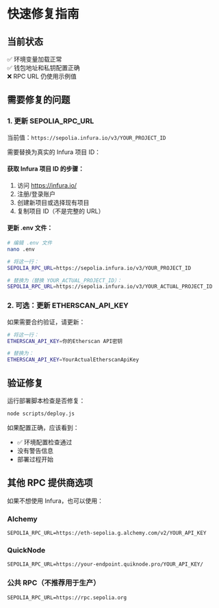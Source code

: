 # 快速修复指南

## 当前状态
✅ 环境变量加载正常  
✅ 钱包地址和私钥配置正确  
❌ RPC URL 仍使用示例值

## 需要修复的问题

### 1. 更新 SEPOLIA_RPC_URL
当前值：`https://sepolia.infura.io/v3/YOUR_PROJECT_ID`

需要替换为真实的 Infura 项目 ID：

#### 获取 Infura 项目 ID 的步骤：
1. 访问 https://infura.io/
2. 注册/登录账户
3. 创建新项目或选择现有项目
4. 复制项目 ID（不是完整的 URL）

#### 更新 .env 文件：
```bash
# 编辑 .env 文件
nano .env

# 将这一行：
SEPOLIA_RPC_URL=https://sepolia.infura.io/v3/YOUR_PROJECT_ID

# 替换为（替换 YOUR_ACTUAL_PROJECT_ID）：
SEPOLIA_RPC_URL=https://sepolia.infura.io/v3/YOUR_ACTUAL_PROJECT_ID
```

### 2. 可选：更新 ETHERSCAN_API_KEY
如果需要合约验证，请更新：
```bash
# 将这一行：
ETHERSCAN_API_KEY=你的Etherscan API密钥

# 替换为：
ETHERSCAN_API_KEY=YourActualEtherscanApiKey
```

## 验证修复
运行部署脚本检查是否修复：
```bash
node scripts/deploy.js
```

如果配置正确，应该看到：
- ✅ 环境配置检查通过
- 没有警告信息
- 部署过程开始

## 其他 RPC 提供商选项

如果不想使用 Infura，也可以使用：

### Alchemy
```
SEPOLIA_RPC_URL=https://eth-sepolia.g.alchemy.com/v2/YOUR_API_KEY
```

### QuickNode
```
SEPOLIA_RPC_URL=https://your-endpoint.quiknode.pro/YOUR_API_KEY/
```

### 公共 RPC（不推荐用于生产）
```
SEPOLIA_RPC_URL=https://rpc.sepolia.org
``` 